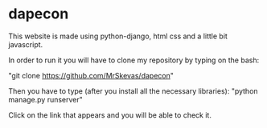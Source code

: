 # dapecon

This website is made using python-django, html css and a little bit javascript.

In order to run it you will have to clone my repository by typing on the bash: 

"git clone https://github.com/MrSkevas/dapecon"

Then you have to type (after you install all the necessary libraries):
"python manage.py runserver"


Click on the link that appears and you will be able to check it.
